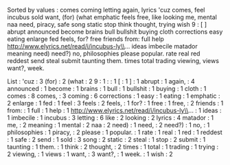 Sorted by values :
comes coming letting again, lyrics 'cuz comes, feel incubus sold want, (for) (what emphatic feels free, like looking me, mental naa need, piracy, safe song static stop think thought, trying wish 9 : [ ] abrupt announced become brains bull bullshit buying cloth corrections easy eating enlarge fed feels, for? free friends from: full help http://www.elyrics.net/read/i/incubus-ly\\... ideas imbecile matador meaning need) need?) no, philosophies please popular. rate real red reddest send steal submit taunting them. times total trading viewing, views want?, week. 

List :
'cuz : 3
(for) : 2
(what : 2
9 : 1
: : 1
[ : 1
] : 1
abrupt : 1
again, : 4
announced : 1
become : 1
brains : 1
bull : 1
bullshit : 1
buying : 1
cloth : 1
comes : 8
comes, : 3
coming : 6
corrections : 1
easy : 1
eating : 1
emphatic : 2
enlarge : 1
fed : 1
feel : 3
feels : 2
feels, : 1
for? : 1
free : 1
free, : 2
friends : 1
from: : 1
full : 1
help : 1
http://www.elyrics.net/read/i/incubus-ly\\... : 1
ideas : 1
imbecile : 1
incubus : 3
letting : 6
like : 2
looking : 2
lyrics : 4
matador : 1
me, : 2
meaning : 1
mental : 2
naa : 2
need) : 1
need, : 2
need?) : 1
no, : 1
philosophies : 1
piracy, : 2
please : 1
popular. : 1
rate : 1
real : 1
red : 1
reddest : 1
safe : 2
send : 1
sold : 3
song : 2
static : 2
steal : 1
stop : 2
submit : 1
taunting : 1
them. : 1
think : 2
thought, : 2
times : 1
total : 1
trading : 1
trying : 2
viewing, : 1
views : 1
want, : 3
want?, : 1
week. : 1
wish : 2
